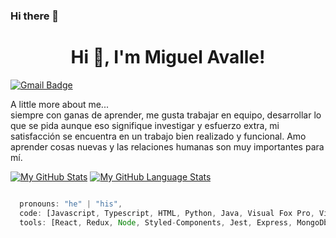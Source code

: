 ### Hi there 👋

<h1 align="center">Hi 👋, I'm Miguel Avalle!</h1>



[![Gmail Badge](https://img.shields.io/badge/-MiguelAvalle-d14836?style=flat-square&logo=Gmail&logoColor=white&link=mailto:mail@avallemiguel)](mailto:avallemiguel@hotmail.com)


 A little more about me...  
 siempre  con ganas de aprender, me gusta trabajar en equipo, desarrollar lo que se pida aunque eso signifique investigar y esfuerzo extra, mi satisfacción  se encuentra en un trabajo bien realizado y funcional. Amo aprender cosas nuevas y las relaciones humanas son muy importantes para mí.
 

[![My GitHub Stats](https://github-readme-stats.vercel.app/api/?username=Miguegithub78&count_private=true&theme=tokyonight&showicons=true)]()
[![My GitHub Language Stats](https://github-readme-stats.vercel.app/api/top-langs/?username=Miguegithub78&langs_count=5&theme=tokyonight)]()

```javascript

  pronouns: "he" | "his",
  code: [Javascript, Typescript, HTML, Python, Java, Visual Fox Pro, Visual Basic],
  tools: [React, Redux, Node, Styled-Components, Jest, Express, MongoDb, sequelize, SQL],
  
  


